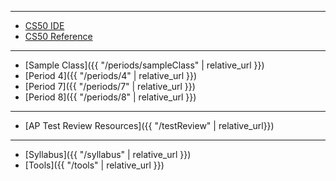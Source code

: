 ***

* [CS50 IDE](https://cs50.io/)
* [CS50 Reference](https://reference.cs50.net/)

***
<!--
* [Status Page](https://cs50.statuspage.io/)
* [Style Guide](https://cs50.readthedocs.io/style/c/)

***
-->
* [Sample Class]({{ "/periods/sampleClass" | relative_url }})
* [Period 4]({{ "/periods/4" | relative_url }})
* [Period 7]({{ "/periods/7" | relative_url }})
* [Period 8]({{ "/periods/8" | relative_url }})

***
* [AP Test Review Resources]({{ "/testReview" | relative_url}})

***
<!--
* [**Units**]({{ "/units" | relative_url }})
-->
* [Syllabus]({{ "/syllabus" | relative_url }})
* [Tools]({{ "/tools" | relative_url }})
